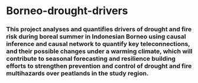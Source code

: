 # Borneo-drought-drivers

### This project analyses and quantifies drivers of drought and fire risk during boreal summer in Indonesian Borneo using causal inference and causal network to quantify key teleconnections, and their possible changes under a warming climate, which will contribute to seasonal forecasting and resilience building efforts to strengthen prevention and control of drought and fire multihazards over peatlands in the study region.
